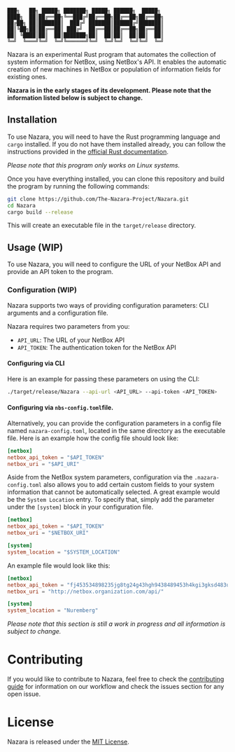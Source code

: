 ```
███╗   ██╗ █████╗ ███████╗ █████╗ ██████╗  █████╗
████╗  ██║██╔══██╗╚══███╔╝██╔══██╗██╔══██╗██╔══██╗
██╔██╗ ██║███████║  ███╔╝ ███████║██████╔╝███████║
██║╚██╗██║██╔══██║ ███╔╝  ██╔══██║██╔══██╗██╔══██║
██║ ╚████║██║  ██║███████╗██║  ██║██║  ██║██║  ██║
╚═╝  ╚═══╝╚═╝  ╚═╝╚══════╝╚═╝  ╚═╝╚═╝  ╚═╝╚═╝  ╚═╝
```

Nazara is an experimental Rust program that automates the collection of system information for NetBox, using NetBox's
API. It enables the automatic creation of new machines in NetBox or population of information fields for existing ones.

**Nazara is in the early stages of its development. Please note that the information listed below is subject to change.**

## Installation

To use Nazara, you will need to have the Rust programming language and `cargo` installed. If you do not have them
installed already, you can follow the instructions provided in the [official Rust documentation](https://www.rust-lang.org/tools/install).

*Please note that this program only works on Linux systems.*

Once you have everything installed, you can clone this repository and build the program by running the following commands:

```bash
git clone https://github.com/The-Nazara-Project/Nazara.git
cd Nazara
cargo build --release
```

This will create an executable file in the `target/release` directory.

## Usage (WIP)

To use Nazara, you will need to configure the URL of your NetBox API and provide an API token to the program.

### Configuration (WIP)

Nazara supports two ways of providing configuration parameters: CLI arguments and a configuration file.

Nazara requires two parameters from you:

- `API_URL`: The URL of your NetBox API
- `API_TOKEN`: The authentication token for the NetBox API

#### Configuring via CLI

Here is an example for passing these parameters on using the CLI:

```bash
./target/release/Nazara --api-url <API_URL> --api-token <API_TOKEN>
```

#### Configuring via `nbs-config.toml`file.

Alternatively, you can provide the configuration parameters in a config file named `nazara-config.toml`, located in the same
directory as the executable file. Here is an example how the config file should look like:

```toml
[netbox]
netbox_api_token = "$API_TOKEN"
netbox_uri = "$API_URI"
```

Aside from the NetBox system parameters, configuration via the `.nazara-config.toml` also allows you to add certain
custom fields to your system information that cannot be automatically selected. A great example would be the
`System Location` entry. To specify that, simply add the parameter under the `[system]` block in your configuration file.

```toml
[netbox]
netbox_api_token = "$API_TOKEN"
netbox_uri = "$NETBOX_URI"

[system]
system_location = "$SYSTEM_LOCATION"
```

An example file would look like this:

```toml
[netbox]
netbox_api_token = "fj453534898235jg8tg24g43hgh9438489453h4kgi3gksd483uggmn"
netbox_uri = "http://netbox.organization.com/api/"

[system]
system_location = "Nuremberg"
```

*Please note that this section is still a work in progress and all information is subject to change.*

# Contributing

If you would like to contribute to Nazara, feel free to check the [contributing guide](./CONTRIBUTING.md) for
information on our workflow and check the issues section for any open issue.

# License

Nazara is released under the [MIT License](./LICENSE).
